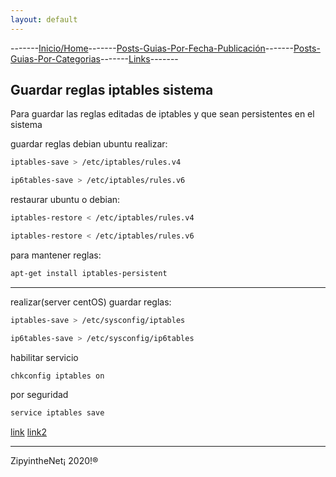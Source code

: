 ```yaml
---
layout: default
---
```

-------[Inicio/Home](./../index.html)-------[Posts-Guias-Por-Fecha-Publicación](./../posts.html)-------[Posts-Guias-Por-Categorias](./../categorias.html)-------[Links](./../links.html)-------
## Guardar reglas iptables sistema 

Para guardar las reglas editadas de iptables y que sean persistentes en el sistema

guardar reglas debian ubuntu realizar:
```bash
iptables-save > /etc/iptables/rules.v4

ip6tables-save > /etc/iptables/rules.v6
```

restaurar ubuntu o debian:
```bash
iptables-restore < /etc/iptables/rules.v4

iptables-restore < /etc/iptables/rules.v6
```

para mantener reglas:
```bash
apt-get install iptables-persistent
```

* * *

realizar(server centOS) guardar reglas:
```bash
iptables-save > /etc/sysconfig/iptables

ip6tables-save > /etc/sysconfig/ip6tables
```

habilitar servicio
```bash
chkconfig iptables on
```

por seguridad
```bash
service iptables save
```

[link](https://www.sololinux.es/mantener-las-reglas-de-iptables-al-reiniciar-el-sistema/) [link2](https://www.thomas-krenn.com/en/wiki/Saving_Iptables_Firewall_Rules_Permanently)


-----------------------------------------------------------------------------

ZipyintheNet¡ 2020!®
